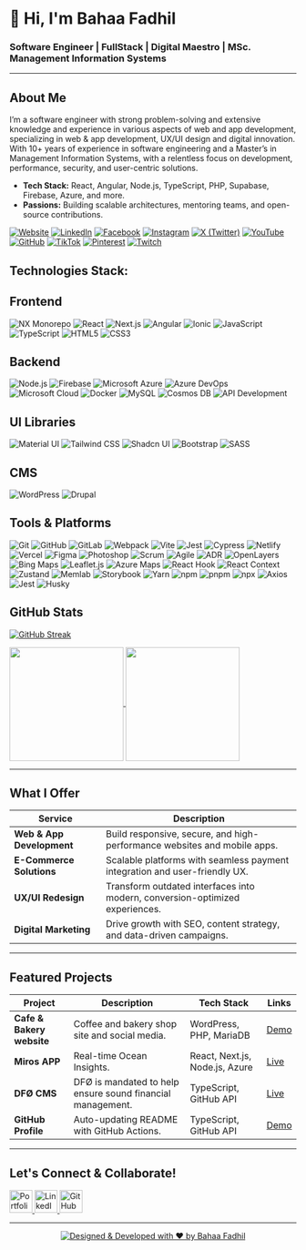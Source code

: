 # 👋 Hi, I'm Bahaa Fadhil

### Software Engineer | FullStack | Digital Maestro |  MSc. Management Information Systems
---

##  About Me
I’m a software engineer with strong problem-solving and extensive knowledge and experience in various aspects of web and app development, specializing in web & app development, UX/UI design and digital innovation. With 10+ years of experience in software engineering and a Master’s in Management Information Systems, with a relentless focus on development, performance, security, and user-centric solutions.

-  **Tech Stack:** React, Angular, Node.js, TypeScript, PHP, Supabase, Firebase, Azure, and more.
-  **Passions:** Building scalable architectures, mentoring teams, and open-source contributions.

[![Website](https://img.shields.io/badge/Website-b78b3d?style=for-the-badge&logo=heart&logoColor=white)](https://www.yourwebsite.com)
[![LinkedIn](https://img.shields.io/badge/LinkedIn-0A66C2?style=for-the-badge&logo=linkedin&logoColor=white)](https://linkedin.com/in/bahaa-fadhil)
[![Facebook](https://img.shields.io/badge/Facebook-1877F2?style=for-the-badge&logo=facebook&logoColor=white)](https://www.facebook.com/Bahaa.Albayati.Official)
[![Instagram](https://img.shields.io/badge/Instagram-E4405F?style=for-the-badge&logo=instagram&logoColor=white)](https://www.instagram.com/bahaa.albayati_official/)
[![X (Twitter)](https://img.shields.io/badge/%20(Twitter)-000000?style=for-the-badge&logo=x&logoColor=white)](https://x.com/Bahaa_Albayati1)
[![YouTube](https://img.shields.io/badge/YouTube-FF0000?style=for-the-badge&logo=youtube&logoColor=white)](https://www.youtube.com/@Bahaa.Albayati)
[![GitHub](https://img.shields.io/badge/GitHub-181717?style=for-the-badge&logo=github&logoColor=white)](https://github.com/Bahaa-Fadhil)
[![TikTok](https://img.shields.io/badge/TikTok-000000?style=for-the-badge&logo=tiktok&logoColor=white)](https://www.tiktok.com/@bahaa.albayati)
[![Pinterest](https://img.shields.io/badge/Pinterest-E60023?style=for-the-badge&logo=pinterest&logoColor=white)](https://www.pinterest.com/bahaa_albayati/)
[![Twitch](https://img.shields.io/badge/Twitch-9146FF?style=for-the-badge&logo=twitch&logoColor=white)](https://twitch.tv/Bahaa_Albayati)

## Technologies Stack:

## Frontend
![NX Monorepo](https://img.shields.io/badge/NX_Monorepo-143055?style=for-the-badge&logo=nx&logoColor=white)
![React](https://img.shields.io/badge/React-61DAFB?style=for-the-badge&logo=react&logoColor=black)
![Next.js](https://img.shields.io/badge/Next.js-000000?style=for-the-badge&logo=nextdotjs&logoColor=white)
![Angular](https://img.shields.io/badge/Angular-DD0031?style=for-the-badge&logo=angular&logoColor=white)
![Ionic](https://img.shields.io/badge/Ionic-3880FF?style=for-the-badge&logo=ionic&logoColor=white)
![JavaScript](https://img.shields.io/badge/JavaScript-F7DF1E?style=for-the-badge&logo=javascript&logoColor=black)
![TypeScript](https://img.shields.io/badge/TypeScript-3178C6?style=for-the-badge&logo=typescript&logoColor=white)
![HTML5](https://img.shields.io/badge/HTML5-E34F26?style=for-the-badge&logo=html5&logoColor=white)
![CSS3](https://img.shields.io/badge/CSS3-1572B6?style=for-the-badge&logo=css3&logoColor=white)


## Backend
![Node.js](https://img.shields.io/badge/Node.js-339933?style=for-the-badge&logo=nodedotjs&logoColor=white)
![Firebase](https://img.shields.io/badge/Firebase-FFCA28?style=for-the-badge&logo=firebase&logoColor=black)
![Microsoft Azure](https://img.shields.io/badge/Microsoft_Azure-0089D6?style=for-the-badge&logo=microsoft-azure&logoColor=white)
![Azure DevOps](https://img.shields.io/badge/Azure_DevOps-0078D7?style=for-the-badge&logo=azure-devops&logoColor=white)
![Microsoft Cloud](https://img.shields.io/badge/Microsoft_Cloud-5E5E5E?style=for-the-badge&logo=microsoft&logoColor=white)
![Docker](https://img.shields.io/badge/Docker-2496ED?style=for-the-badge&logo=docker&logoColor=white)
![MySQL](https://img.shields.io/badge/MySQL-4479A1?style=for-the-badge&logo=mysql&logoColor=white)
![Cosmos DB](https://img.shields.io/badge/Cosmos_DB-2591EB?style=for-the-badge&logo=azure-cosmos-db&logoColor=white)
![API Development](https://img.shields.io/badge/API_Development-6DB33F?style=for-the-badge&logo=swagger&logoColor=white)


## UI Libraries
![Material UI](https://img.shields.io/badge/Material_UI-0081CB?style=for-the-badge&logo=mui&logoColor=white)
![Tailwind CSS](https://img.shields.io/badge/Tailwind_CSS-06B6D4?style=for-the-badge&logo=tailwind-css&logoColor=white)
![Shadcn UI](https://img.shields.io/badge/Shadcn_UI-7C3AED?style=for-the-badge&logo=ui&logoColor=white)
![Bootstrap](https://img.shields.io/badge/Bootstrap-7952B3?style=for-the-badge&logo=bootstrap&logoColor=white)
![SASS](https://img.shields.io/badge/SASS-CC6699?style=for-the-badge&logo=sass&logoColor=white)


## CMS
![WordPress](https://img.shields.io/badge/WordPress-21759B?style=for-the-badge&logo=wordpress&logoColor=white)
![Drupal](https://img.shields.io/badge/Drupal-0678BE?style=for-the-badge&logo=drupal&logoColor=white)


## Tools & Platforms
![Git](https://img.shields.io/badge/Git-F05032?style=for-the-badge&logo=git&logoColor=white)
![GitHub](https://img.shields.io/badge/GitHub-181717?style=for-the-badge&logo=github&logoColor=white)
![GitLab](https://img.shields.io/badge/GitLab-FCA121?style=for-the-badge&logo=gitlab&logoColor=black)
![Webpack](https://img.shields.io/badge/Webpack-8DD6F9?style=for-the-badge&logo=webpack&logoColor=black)
![Vite](https://img.shields.io/badge/Vite-646CFF?style=for-the-badge&logo=vite&logoColor=white)
![Jest](https://img.shields.io/badge/Jest-C21325?style=for-the-badge&logo=jest&logoColor=white)
![Cypress](https://img.shields.io/badge/Cypress-17202C?style=for-the-badge&logo=cypress&logoColor=white)
![Netlify](https://img.shields.io/badge/Netlify-00C7B7?style=for-the-badge&logo=netlify&logoColor=white)
![Vercel](https://img.shields.io/badge/Vercel-000000?style=for-the-badge&logo=vercel&logoColor=white)
![Figma](https://img.shields.io/badge/Figma-F24E1E?style=for-the-badge&logo=figma&logoColor=white)
![Photoshop](https://img.shields.io/badge/Adobe_Photoshop-31A8FF?style=for-the-badge&logo=adobe-photoshop&logoColor=white)
![Scrum](https://img.shields.io/badge/Scrum-6DB33F?style=for-the-badge&logo=scrumalliance&logoColor=white)
![Agile](https://img.shields.io/badge/Agile-009688?style=for-the-badge&logo=agile&logoColor=white)
![ADR](https://img.shields.io/badge/ADR-5E5E5E?style=for-the-badge)
![OpenLayers](https://img.shields.io/badge/OpenLayers-1F6B75?style=for-the-badge&logo=openlayers&logoColor=white)
![Bing Maps](https://img.shields.io/badge/Bing_Maps-0089D6?style=for-the-badge&logo=microsoft&logoColor=white)
![Leaflet.js](https://img.shields.io/badge/Leaflet.js-199900?style=for-the-badge&logo=leaflet&logoColor=white)
![Azure Maps](https://img.shields.io/badge/Azure_Maps-0089D6?style=for-the-badge&logo=microsoft-azure&logoColor=white)
![React Hook](https://img.shields.io/badge/React_Hook-61DAFB?style=for-the-badge&logo=react&logoColor=black)
![React Context](https://img.shields.io/badge/React_Context-61DAFB?style=for-the-badge&logo=react&logoColor=black)
![Zustand](https://img.shields.io/badge/Zustand-764ABC?style=for-the-badge)
![Memlab](https://img.shields.io/badge/Memlab-000000?style=for-the-badge)
![Storybook](https://img.shields.io/badge/Storybook-FF4785?style=for-the-badge&logo=storybook&logoColor=white)
![Yarn](https://img.shields.io/badge/Yarn-2C8EBB?style=for-the-badge&logo=yarn&logoColor=white)
![npm](https://img.shields.io/badge/npm-CB3837?style=for-the-badge&logo=npm&logoColor=white)
![pnpm](https://img.shields.io/badge/pnpm-FCA121?style=for-the-badge&logo=npm&logoColor=white)
![npx](https://img.shields.io/badge/npx-CB3837?style=for-the-badge&logo=npm&logoColor=white)
![Axios](https://img.shields.io/badge/Axios-5A29E4?style=for-the-badge&logo=axios&logoColor=white)
![Jest](https://img.shields.io/badge/Jest-C21325?style=for-the-badge&logo=jest&logoColor=white)
![Husky](https://img.shields.io/badge/Husky-000000?style=for-the-badge)



## GitHub Stats

[![GitHub Streak](https://streak-stats.demolab.com?user=Bahaa-Fadhil&date_format=j%20M%5B%20Y%5D&card_width=1200&card_height=220)](https://git.io/streak-stats)

<a href="#">
  <img height=200 align="center" src="https://github-readme-stats.vercel.app/api?username=Bahaa-Fadhil" />
</a>
<a href="https://github.com/openlayers/openlayers">
  <img height=200 align="center" src="https://github-readme-stats.vercel.app/api/top-langs?username=Bahaa-Fadhil&layout=compact&langs_count=8&card_width=516" />
</a>

---

## What I Offer

| **Service**             | **Description**                                                                 |
|-------------------------|---------------------------------------------------------------------------------|
| **Web & App Development** | Build responsive, secure, and high-performance websites and mobile apps.        |
| **E-Commerce Solutions** | Scalable platforms with seamless payment integration and user-friendly UX.      |
| **UX/UI Redesign**       | Transform outdated interfaces into modern, conversion-optimized experiences.   |
| **Digital Marketing**    | Drive growth with SEO, content strategy, and data-driven campaigns.            |

---

## Featured Projects

| Project | Description | Tech Stack | Links |
|---------|-------------|------------|-------|
| **Cafe & Bakery website** | Coffee and bakery shop site and social media. | WordPress, PHP, MariaDB | [Demo](https://organit.no) |
| **Miros APP** | Real-time Ocean Insights. | React, Next.js, Node.js, Azure | [Live](https://https://miros.app/) |
| **DFØ CMS**  | DFØ is mandated to help ensure sound financial management.   | TypeScript, GitHub API     | [Live](https://dfo.no) |
| **GitHub Profile**  | Auto-updating README with GitHub Actions. | TypeScript, GitHub API | [Demo](https://github.com/Bahaa-Fadhil#hi-there-) |

---

## Let's Connect & Collaborate!

<p align="left">
  <a href="https://www.bahaa.no" target="_blank">
    <img src="https://img.icons8.com/fluent/48/000000/domain.png" alt="Portfolio" width="40"/>
  </a>
  <a href="https://linkedin.com/in/bahaa-fadhil" target="_blank">
    <img src="https://img.icons8.com/color/48/000000/linkedin.png" alt="LinkedIn" width="40"/>
  </a>
  <a href="https://github.com/bahaa-fadhil" target="_blank">
    <img src="https://img.icons8.com/fluent/48/000000/github.png" alt="GitHub" width="40"/>
  </a>
</p>

---

<div align="center">

[![Designed & Developed with ❤️ by Bahaa Fadhil](https://img.shields.io/badge/Designed_%26_Developed_with_❤️_by-Bahaa_Fadhil-FF69B4?style=for-the-badge&logo=heart&logoColor=white)](https://www.bahaa.no)

</div>


